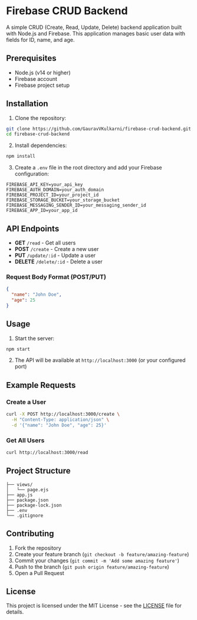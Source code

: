 # Firebase CRUD Backend

A simple CRUD (Create, Read, Update, Delete) backend application built with Node.js and Firebase. This application manages basic user data with fields for ID, name, and age.

## Prerequisites

- Node.js (v14 or higher)
- Firebase account
- Firebase project setup

## Installation

1. Clone the repository:
```bash
git clone https://github.com/GauravVKulkarni/firebase-crud-backend.git
cd firebase-crud-backend
```

2. Install dependencies:
```bash
npm install
```

3. Create a `.env` file in the root directory and add your Firebase configuration:
```env
FIREBASE_API_KEY=your_api_key
FIREBASE_AUTH_DOMAIN=your_auth_domain
FIREBASE_PROJECT_ID=your_project_id
FIREBASE_STORAGE_BUCKET=your_storage_bucket
FIREBASE_MESSAGING_SENDER_ID=your_messaging_sender_id
FIREBASE_APP_ID=your_app_id
```

## API Endpoints

- **GET** `/read` - Get all users
- **POST** `/create` - Create a new user
- **PUT** `/update/:id` - Update a user
- **DELETE** `/delete/:id` - Delete a user

### Request Body Format (POST/PUT)

```json
{
  "name": "John Doe",
  "age": 25
}
```

## Usage

1. Start the server:
```bash
npm start
```

2. The API will be available at `http://localhost:3000` (or your configured port)

## Example Requests

### Create a User
```bash
curl -X POST http://localhost:3000/create \
  -H "Content-Type: application/json" \
  -d '{"name": "John Doe", "age": 25}'
```

### Get All Users
```bash
curl http://localhost:3000/read
```

## Project Structure
```
├── views/
│   └── page.ejs
├── app.js
├── package.json
├── package-lock.json
├── .env
└── .gitignore
```

## Contributing

1. Fork the repository
2. Create your feature branch (`git checkout -b feature/amazing-feature`)
3. Commit your changes (`git commit -m 'Add some amazing feature'`)
4. Push to the branch (`git push origin feature/amazing-feature`)
5. Open a Pull Request

## License

This project is licensed under the MIT License - see the [LICENSE](LICENSE) file for details.
